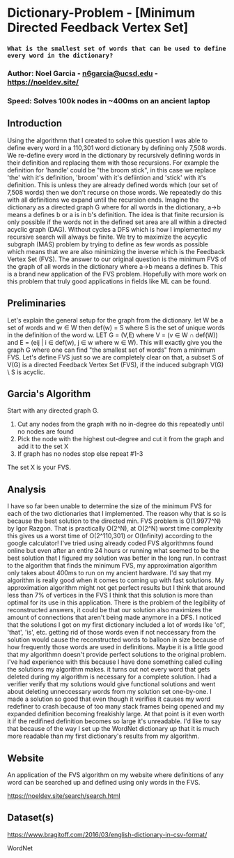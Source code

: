 # Dictionary-Problem - [Minimum Directed Feedback Vertex Set]

### `What is the smallest set of words that can be used to define every word in the dictionary?`

### Author: Noel Garcia - n6garcia@ucsd.edu - https://noeldev.site/

### Speed: Solves 100k nodes in ~400ms on an ancient laptop

## Introduction

Using the algorithmn that I created to solve this question I was able to define every word in a 110,301 word dictionary by defining only 7,508 words. We re-define every word in the dictionary by recursively defining words in their definition and replacing them with those recursions. For example the definition for 'handle' could be "the broom stick", in this case we replace 'the' with it's definition, 'broom' with it's defiintion and 'stick' with it's definition. This is unless they are already defined words which (our set of 7,508 words) then we don't recurse on those words. We repeatedly do this with all definitions we expand until the recursion ends. Imagine the dictionary as a directed graph G where for all words in the dictionary, a->b means a defines b or a is in b's definition. The idea is that finite recursion is only possible if the words not in the defined set area are all within a directed acyclic graph (DAG). Without cycles a DFS which is how I implemented my recursive search will always be finite. We try to maximize the acycylic subgraph (MAS) problem by trying to define as few words as possible which means that we are also minimizing the inverse which is the Feedback Vertex Set (FVS). The answer to our original question is the minimum FVS of the graph of all words in the dictionary where a->b means a defines b. This is a brand new application of the FVS problem. Hopefully with more work on this problem that truly good applications in fields like ML can be found.

## Preliminaries

Let's explain the general setup for the graph from the dictionary. let W be a set of words and w ∈ W then def(w) = S where S is the set of unique words in the definition of the word w. LET G = (V,E) where V = (v ∈ W ∩ def(W)) and E = (eij | i ∈ def(w), j ∈ w where w ∈ W). This will exactly give you the graph G where one can find "the smallest set of words" from a minimum FVS. Let's define FVS just so we are completely clear on that, a subset S of V(G) is a directed Feedback Vertex Set (FVS), if the induced subgraph V(G) \ S is acyclic.

## Garcia's Algorithm

Start with any directed graph G.

1. Cut any nodes from the graph with no in-degree do this repeatedly until no nodes are found
2. Pick the node with the highest out-degree and cut it from the graph and add it to the set X
3. If graph has no nodes stop else repeat #1-3

The set X is your FVS.

## Analysis

I have so far been unable to determine the size of the minimum FVS for each of the two dictionaries that I implemented. The reason why that is so is because the best solution to the directed min. FVS problem is O(1.9977^N) by Igor Razgon. That is practically O(2^N), at O(2^N) worst time complexity this gives us a worst time of O(2^110,301) or O(Infinity) according to the google calculator! I've tried using already coded FVS algorithmns found online but even after an entire 24 hours or running what seemed to be the best solution that I figured my solution was better in the long run. In contrast to the algorithm that finds the minimum FVS, my approximation algorithm only takes about 400ms to run on my ancient hardware. I'd say that my algorithm is really good when it comes to coming up with fast solutions. My approximation algorithm might not get perfect results but I think that around less than 7% of vertices in the FVS I think that this solution is more than optimal for its use in this application. There is the problem of the legibility of reconstructed answers, it could be that our solution also maximizes the amount of connections that aren't being made anymore in a DFS. I noticed that the solutions I got on my first dictionary included a lot of words like 'of', 'that', 'is', etc. getting rid of those words even if not neccessary from the solution would cause the reconstructed words to balloon in size because of how frequently those words are used in definitions. Maybe it is a little good that my algorithmn doesn't provide perfect solutions to the original problem. I've had experience with this because I have done something called culling the solutions my algorithm makes. it turns out not every word that gets deleted during my algorithm is necessary for a complete solution. I had a verifier verify that my solutions would give functional solutions and went about deleting unneccessary words from my solution set one-by-one. I made a solution so good that even though it verifies it causes my word redefiner to crash because of too many stack frames being opened and my expanded definition becoming freakishly large. At that point is it even worth it if the redifined definition becomes so large it's unreadable. I'd like to say that because of the way I set up the WordNet dictionary up that it is much more readable than my first dictionary's results from my algorithm.

## Website

An application of the FVS algorithm on my website where definitions of any word can be searched up and defined using only words in the FVS.

https://noeldev.site/search/search.html

## Dataset(s)

https://www.bragitoff.com/2016/03/english-dictionary-in-csv-format/

WordNet
